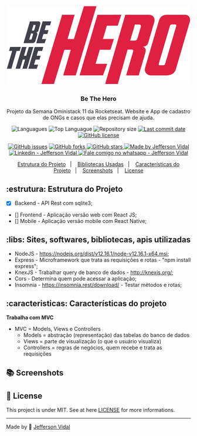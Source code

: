 <h1 align="center">
    <img alt="Be The Hero" src="https://github.com/jeffersonvidal/be-the-hero/blob/master/screenshots/logo.svg?raw=true"  width="500px"/>
</h1>

<h3 align="center" >
  Be The Hero
</h3>

<p align="center">
  Projeto da Semana Oministack 11 da Rocketseat. Website e App de cadastro de ONGs e casos que elas precisam de ajuda.
</p>


<p align="center">
  <img alt="Languagues" src="https://img.shields.io/github/languages/count/jeffersonvidal/be-the-hero">
  <img alt="Top Languague" src="https://img.shields.io/github/languages/top/jeffersonvidal/be-the-hero">
  <img alt="Repository size" src="https://img.shields.io/github/repo-size/jeffersonvidal/be-the-hero">
  <a href="https://github.com/jeffersonvidal/foodfy/commits/master">
    <img alt="Last commit date" src="https://img.shields.io/github/last-commit/jeffersonvidal/be-the-hero">
  </a>
  <a href="https://github.com/jeffersonvidal/be-the-hero" target="_blank">
    <img alt="GitHub license" src="https://img.shields.io/github/license/jeffersonvidal/be-the-hero">
  </a>
</p>
<p align="center">
  <a href="https://github.com/jeffersonvidal/be-the-hero/issues" target="_blank">
    <img alt="GitHub issues" src="https://img.shields.io/github/issues/jeffersonvidal/be-the-hero"></a>
  <a href="https://github.com/jeffersonvidal/be-the-hero/network" target="_blank">
    <img alt="GitHub forks" src="https://img.shields.io/github/forks/jeffersonvidal/be-the-hero">
  </a>
  <a href="https://github.com/jeffersonvidal/be-the-hero/stargazers" target="_blank">
    <img alt="GitHub stars" src="https://img.shields.io/github/stars/jeffersonvidal/be-the-hero">
  </a>
  <a href="https://github.com/jeffersonvidal" target="_blank">
    <img alt="Made by Jefferson Vidal" src="https://img.shields.io/badge/made%20by-jeffersonvidal-informational">
  </a>
  <a href="https://www.linkedin.com/in/jeffersonvidal/" target="_blank" >
    <img alt="Linkedin - Jefferson Vidal" src="https://img.shields.io/badge/Linkedin--%23F8952D?style=social&logo=linkedin">
  </a>
  <a href="https://api.whatsapp.com/send?phone=5538988294043"
        target="_blank" >
    <img alt="Fale comigo no whatsapp - Jefferson Vidal" src="https://img.shields.io/badge/Whatsapp--%23F8952D?style=social&logo=whatsapp">
  </a>
</p>

<p align="center">
  <a href="#estrutura">Estrutura do Projeto</a>&nbsp;&nbsp;&nbsp;|&nbsp;&nbsp;&nbsp;
  <a href="#libs">Bibliotecas Usadas</a>&nbsp;&nbsp;&nbsp;|&nbsp;&nbsp;&nbsp;
  <a href="#caracteristicas">Características do Projeto</a>&nbsp;&nbsp;&nbsp;|&nbsp;&nbsp;&nbsp;
  <a href="#books-technologies">Screenshots</a>&nbsp;&nbsp;&nbsp;|&nbsp;&nbsp;&nbsp;
  <a href="#memo-license">License</a>
</p>

## :estrutura: Estrutura do Projeto

- [x] Backend - API Rest com sqlite3;
- [] Frontend - Aplicação versão web com React JS;
- [] Mobile - Aplicação versão mobile com React Native;

## :libs: Sites, softwares, bibliotecas, apis utilizadas

* NodeJS - https://nodejs.org/dist/v12.16.1/node-v12.16.1-x64.msi;
* Express - Microframework que trata as requisições e rotas - "npm install express";
* KnexJS - Trabalhar query de banco de dados - http://knexjs.org/;
* Cors - Determina quem pode acessar a aplicação;
* Insomnia - https://insomnia.rest/download/ - Testar métodos e rotas;

## :caracteristicas: Características do projeto

**Trabalha com MVC**
* MVC = Models, Views e Controllers
    - Models = abstração (representação) das tabelas do banco de dados
    - Views = parte de visualização (o que o usuário visualiza)
    - Controllers = regras de negócios, quem recebe e trata as requisições

## :books: Screenshots


## :memo: License

This project is under MIT. See at here [LICENSE](/LICENSE) for more informations.

---

Made by :blue_heart: [Jefferson Vidal](https://github.com/jeffersonvidal)